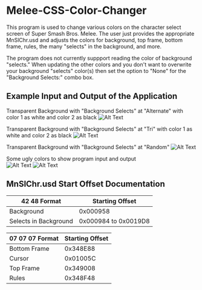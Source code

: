 # Melee-CSS-Color-Changer

This program is used to change various colors on the character select screen of Super Smash Bros. Melee. The user just provides the appropriate MnSlChr.usd and adjusts the colors for background, top frame, bottom frame, rules, the many "selects" in the background, and more. 

The program does not currently suppport reading the color of background "selects." When updating the other colors and you don't want to overwrite your background "selects" color(s) then set the option to "None" for the "Background Selects:" combo box.

## Example Input and Output of the Application
Transparent Background with "Background Selects" at "Alternate" with color 1 as white and color 2 as black
![Alt Text](https://thumbs.gfycat.com/HideousParallelAruanas.webp)

Transparent Background with "Background Selects" at "Tri" with color 1 as white and color 2 as black
![Alt Text](https://thumbs.gfycat.com/UniqueOddballBrontosaurus.webp)

Transparent Background with "Background Selects" at "Random"
![Alt Text](https://thumbs.gfycat.com/ConcreteGraciousCuscus.webp)

Some ugly colors to show program input and output  
![Alt Text](https://i.imgur.com/MD3RyE1.png)
![Alt Text](https://i.imgur.com/7TAQWhM.png)


## MnSlChr.usd Start Offset Documentation  
42 48 Format    | Starting Offset
--------------- | ---------------
Background | 0x000958  
Selects in Background | 0x000984 to 0x0019D8  

07 07 07 Format | Starting Offset
--------------- | ---------------
Bottom Frame | 0x348E88  
Cursor | 0x01005C  
Top Frame | 0x349008  
Rules | 0x348F48  
